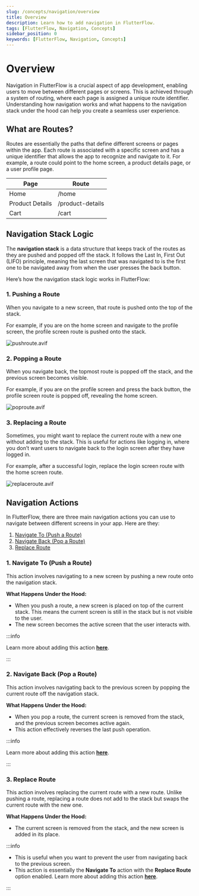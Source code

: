 ```yaml
---
slug: /concepts/navigation/overview
title: Overview
description: Learn how to add navigation in FlutterFlow.
tags: [FlutterFlow, Navigation, Concepts]
sidebar_position: 0
keywords: [FlutterFlow, Navigation, Concepts]
---
```


# Overview

Navigation in FlutterFlow is a crucial aspect of app development, enabling users to move between different pages or screens. This is achieved through a system of routing, where each page is assigned a unique route identifier. Understanding how navigation works and what happens to the navigation stack under the hood can help you create a seamless user experience.

## What are Routes?
Routes are essentially the paths that define different screens or pages within the app. Each route is associated with a specific screen and has a unique identifier that allows the app to recognize and navigate to it. For example, a route could point to the home screen, a product details page, or a user profile page.

| Page          | Route            |
|------------------|------------------|
| Home             | /home            | 
| Product Details  | /product-details |
| Cart             | /cart            |


## Navigation Stack Logic

The **navigation stack** is a data structure that keeps track of the routes as they are pushed and popped off the stack. It follows the Last In, First Out (LIFO) principle, meaning the last screen that was navigated to is the first one to be navigated away from when the user presses the back button.

Here’s how the navigation stack logic works in FlutterFlow:

### 1. Pushing a Route
When you navigate to a new screen, that route is pushed onto the top of the stack.
    
For example, if you are on the home screen and navigate to the profile screen, the profile screen route is pushed onto the stack.
    
![pushroute.avif](imgs/pushroute.avif)
    
### 2. Popping a Route
When you navigate back, the topmost route is popped off the stack, and the previous screen becomes visible.
    
For example, if you are on the profile screen and press the back button, the profile screen route is popped off, revealing the home screen.
    
![poproute.avif](imgs/poproute.avif)
    
### 3. Replacing a Route 
Sometimes, you might want to replace the current route with a new one without adding to the stack. This is useful for actions like logging in, where you don’t want users to navigate back to the login screen after they have logged in.
    
For example, after a successful login, replace the login screen route with the home screen route.
    
![replaceroute.avif](imgs/replaceroute.avif)
    

## Navigation Actions

In FlutterFlow, there are three main navigation actions you can use to navigate between different screens in your app. Here are they:

1. [Navigate To (Push a Route)](#1-navigate-to-push-a-route)
2. [Navigate Back (Pop a Route)](#2-navigate-back-pop-a-route)
3. [Replace Route](#3-replace-route)

### 1. Navigate To (Push a Route)

This action involves navigating to a new screen by pushing a new route onto the navigation stack.

**What Happens Under the Hood:**

- When you push a route, a new screen is placed on top of the current stack. This means the current screen is still in the stack but is not visible to the user.
- The new screen becomes the active screen that the user interacts with.

:::info

Learn more about adding this action [**here**](../../resources/ui-building-blocks/pages/navigation#navigate-to-action).

:::

### 2. Navigate Back (Pop a Route)

This action involves navigating back to the previous screen by popping the current route off the navigation stack.

**What Happens Under the Hood:**

- When you pop a route, the current screen is removed from the stack, and the previous screen becomes active again.
- This action effectively reverses the last push operation.

:::info

Learn more about adding this action [**here**](../../resources/ui-building-blocks/pages/navigation#navigate-back-action).

:::

### 3. Replace Route

This action involves replacing the current route with a new route. Unlike pushing a route, replacing a route does not add to the stack but swaps the current route with the new one.

**What Happens Under the Hood:**

- The current screen is removed from the stack, and the new screen is added in its place.

:::info

- This is useful when you want to prevent the user from navigating back to the previous screen.
- This action is essentially the **Navigate To** action with the **Replace Route** option enabled. Learn more about adding this action [**here**](../../resources/ui-building-blocks/pages/navigation#navigate-to-action).

:::